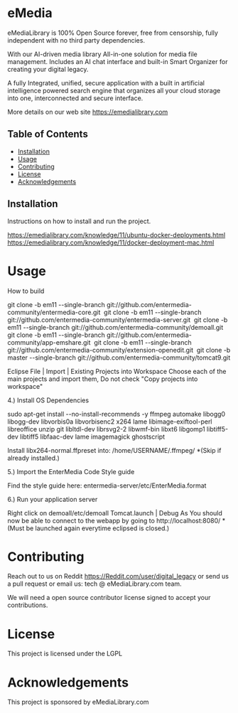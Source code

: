 # eMedia

eMediaLibrary is 100% Open Source forever, free from censorship, fully independent with no third party dependencies. 

With our AI-driven media library All-in-one solution for media file management. Includes an AI chat interface and built-in Smart Organizer for creating your digital legacy.

A fully Integrated, unified, secure application with a built in artificial intelligence powered search engine that organizes all your cloud storage into one, interconnected and secure interface.

More details on our web site https://emedialibrary.com

## Table of Contents

- [Installation](#installation)
- [Usage](#usage)
- [Contributing](#contributing)
- [License](#license)
- [Acknowledgements](#acknowledgements)

## Installation

Instructions on how to install and run the project.

https://emedialibrary.com/knowledge/11/ubuntu-docker-deployments.html
https://emedialibrary.com/knowledge/11/docker-deployment-mac.html

# Usage

How to build

git clone -b em11 --single-branch git://github.com/entermedia-community/entermedia-core.git 
git clone -b em11 --single-branch git://github.com/entermedia-community/entermedia-server.git 
git clone -b em11 --single-branch git://github.com/entermedia-community/demoall.git 
git clone -b em11 --single-branch git://github.com/entermedia-community/app-emshare.git 
git clone -b em11 --single-branch git://github.com/entermedia-community/extension-openedit.git 
git clone -b master --single-branch git://github.com/entermedia-community/tomcat9.git

Eclipse File | Import | Existing Projects into Workspace Choose each of the main projects and import them, Do not check "Copy projects into workspace"

4.) Install OS Dependencies

 sudo apt-get install --no-install-recommends -y ffmpeg automake libogg0 libogg-dev libvorbis0a libvorbisenc2 x264  lame libimage-exiftool-perl libreoffice unzip git libltdl-dev librsvg2-2 libwmf-bin libxt6 libgomp1 libtiff5-dev libtiff5 libfaac-dev lame imagemagick ghostscript

Install libx264-normal.ffpreset into: /home/USERNAME/.ffmpeg/ *(Skip if already installed.)

5.) Import the EnterMedia Code Style guide

Find the style guide here: entermedia-server/etc/EnterMedia.format

6.) Run your application server

Right click on demoall/etc/demoall Tomcat.launch | Debug As You should now be able to connect to the webapp by going to http://localhost:8080/ *(Must be launched again everytime eclipsed is closed.)

# Contributing

Reach out to us on Reddit https://Reddit.com/user/digital_legacy or send us a pull request or email us: tech @ eMediaLibrary.com team. 

We will need a open source contributor license signed to accept your contributions. 

# License
This project is licensed under the LGPL

# Acknowledgements
This project is sponsored by eMediaLibrary.com 
